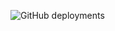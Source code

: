 ![GitHub deployments](https://img.shields.io/github/deployments/komalte/komalte.github.io/github-pages?style=plastic)
